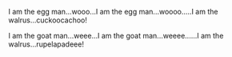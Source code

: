 I am the egg man...wooo...I am the egg man...woooo.....I am the walrus...cuckoocachoo!

I am the goat man...weee...I am the goat man...weeee......I am the
walrus...rupelapadeee!
